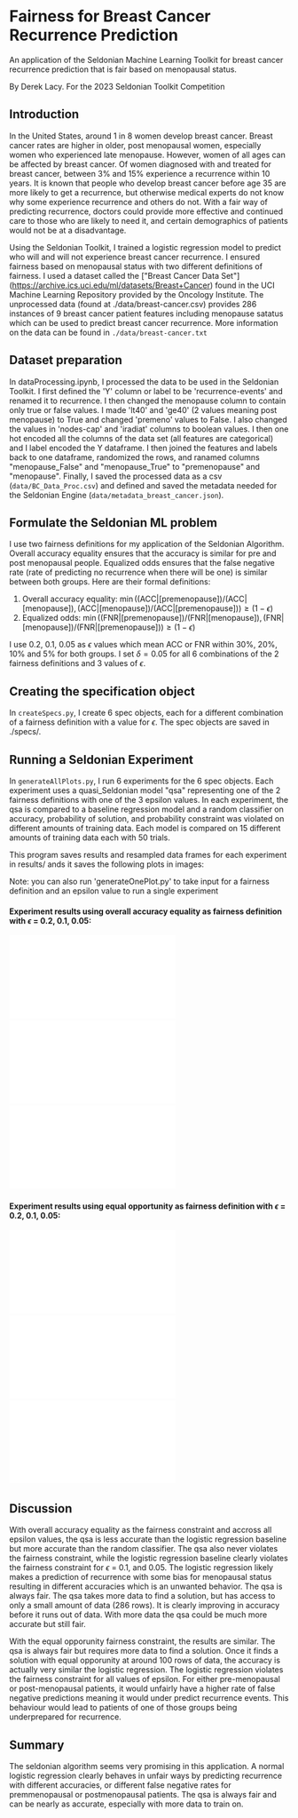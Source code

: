 # Fairness for Breast Cancer Recurrence Prediction
An application of the Seldonian Machine Learning Toolkit for breast cancer recurrence prediction that is fair based on menopausal status. 

By Derek Lacy. For the 2023 Seldonian Toolkit Competition

## Introduction
In the United States, around 1 in 8 women develop breast cancer. Breast cancer rates are higher in older, post menopausal women, especially women who experienced late menopause. However, women of all ages can be affected by breast cancer. Of women diagnosed with and treated for breast cancer, between 3% and 15% experience a recurrence within 10 years. It is known that people who develop breast cancer before age 35 are more likely to get a recurrence, but otherwise medical experts do not know why some experience recurrence and others do not. With a fair way of predicting recurrence, doctors could provide more effective and continued care to those who are likely to need it, and certain demographics of patients would not be at a disadvantage.

Using the Seldonian Toolkit, I trained a logistic regression model to predict who will and will not experience breast cancer recurrence. I ensured fairness based on menopausal status with two different definitions of fairness. I used a dataset called the ["Breast Cancer Data Set"] (https://archive.ics.uci.edu/ml/datasets/Breast+Cancer) found in the UCI Machine Learning Repository provided by the Oncology Institute. The unprocessed data (found at ./data/breast-cancer.csv) provides 286 instances of 9 breast cancer patient features including menopause satatus which can be used to predict breast cancer recurrence. More information on the data can be found in `./data/breast-cancer.txt`

## Dataset preparation
In dataProcessing.ipynb, I processed the data to be used in the Seldonian Toolkit. I first defined the 'Y' column or label to be 'recurrence-events' and renamed it to recurrence. I then changed the menopause column to contain only true or false values. I made 'lt40' and 'ge40' (2 values meaning post menopause) to True and changed 'premeno' values to False. I also changed the values in 'nodes-cap' and 'iradiat' columns to boolean values. I then one hot encoded all the columns of the data set (all features are categorical) and I label encoded the Y dataframe. I then joined the features and labels back to one dataframe, randomized the rows, and ranamed columns "menopause_False" and "menopause_True" to "premenopause" and "menopause". Finally, I saved the processed data as a csv (`data/BC_Data_Proc.csv`) and defined and saved the metadata needed for the Seldonian Engine (`data/metadata_breast_cancer.json`). 

## Formulate the Seldonian ML problem
I use two fairness definitions for my application of the Seldonian Algorithm. Overall accuracy equality ensures that the accuracy is similar for pre and post menopausal people. Equalized odds ensures that the false negative rate (rate of predicting no recurrence when there will be one) is similar between both groups. Here are their formal definitions:
1. Overall accuracy equality: $\min((\mathrm{ACC} | [\mathrm{premenopause}])/(\mathrm{ACC} | [\mathrm{menopause}]),(\mathrm{ACC} | [\mathrm{menopause}])/(\mathrm{ACC} | [\mathrm{premenopause}])) \geq (1-\epsilon)$
2. Equalized odds: $\min((\mathrm{FNR} | [\mathrm{premenopause}])/(\mathrm{FNR} | [\mathrm{menopause}]),(\mathrm{FNR} | [\mathrm{menopause}])/(\mathrm{FNR} | [\mathrm{premenopause}])) \geq (1-\epsilon)$

I use 0.2, 0.1, 0.05 as $\epsilon$ values which mean ACC or FNR within 30%, 20%, 10% and 5% for both groups. I set $\delta = 0.05$ for all 6 combinations of the 2 fairness definitions and 3 values of $\epsilon$.

## Creating the specification object
In `createSpecs.py`, I create 6 spec objects, each for a different combination of a fairness definition with a value for $\epsilon$. The spec objects are saved in ./specs/.

## Running a Seldonian Experiment
In `generateAllPlots.py`, I run 6 experiments for the 6 spec objects. Each experiment uses a quasi_Seldonian model "qsa" representing one of the 2 fairness definitions with one of the 3 epsilon values. In each experiment, the qsa is compared to a baseline regression model and a random classifier on accuracy, probability of solution, and probability constraint was violated on different amounts of training data. Each model is compared on 15 different amounts of training data each with 50 trials. 

This program saves results and resampled data frames for each experiment in results/ ands it saves the following plots in images:

Note: you can also run 'generateOnePlot.py' to take input for a fairness definition and an epsilon value to run a single experiment

#### Experiment results using overall accuracy equality as fairness definition with $\epsilon$ = 0.2, 0.1, 0.05:
![overall_accuracy_equality_0.2](images/overall_accuracy_equality_0.2.pdf)
![overall_accuracy_equality_0.1](images/overall_accuracy_equality_0.1.pdf)
![overall_accuracy_equality_0.05](images/overall_accuracy_equality_0.05.pdf)

#### Experiment results using equal opportunity as fairness definition with $\epsilon$ = 0.2, 0.1, 0.05:
![equal_opportunity_0.1](images/equal_opportunity_0.2.pdf)
![equal_opportunity_0.05](images/equal_opportunity_0.1.pdf)
![equal_opportunity_0.05](images/equal_opportunity_0.05.pdf)


## Discussion
With overall accuracy equality as the fairness constraint and accross all epsilon values, the qsa is less accurate than the logistic regression baseline but more accurate than the random classifier. The qsa also never violates the fairness constraint, while the logistic regression baseline clearly violates the fairness constraint for $\epsilon$ = 0.1, and 0.05. The logistic regression likely makes a prediction of recurrence with some bias for menopausal status resulting in different accuracies which is an unwanted behavior. The qsa is always fair. The qsa takes more data to find a solution, but has access to only a small amount of data (286 rows). It is clearly improving in accuracy before it runs out of data. With more data the qsa could be much more accurate but still fair.

With the equal opporunity fairness constraint, the results are similar. The qsa is always fair but requires more data to find a solution. Once it finds a solution with equal opporunity at around 100 rows of data, the accuracy is actually very similar the logistic regression. The logistic regression violates the fairness constraint for all values of epsilon. For either pre-menopausal or post-menopausal patients, it would unfairly have a higher rate of false negative predictions meaning it would under predict recurrence events. This behaviour would lead to patients of one of those groups being underprepared for recurrence.

## Summary
The seldonian algorithm seems very promising in this application. A normal logistic regression clearly behaves in unfair ways by predicting recurrence with different accuracies, or different false negative rates for premmenopausal or postmenopausal patients. The qsa is always fair and can be nearly as accurate, especially with more data to train on.  